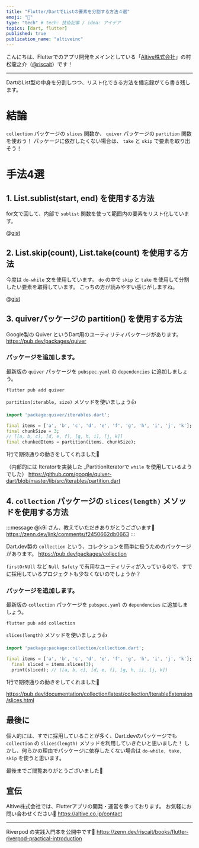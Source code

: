 ```yaml
---
title: "Flutter/DartでListの要素を分割する方法４選"
emoji: "🔪"
type: "tech" # tech: 技術記事 / idea: アイデア
topics: [dart, flutter]
published: true
publication_name: "altiveinc"
---
```


こんにちは、Flutterでのアプリ開発をメインとしている「[Altive株式会社](https://altive.co.jp)」の村松龍之介（[@riscait](https://x.com/riscait)）です！


---

DartのList型の中身を分割しつつ、リスト化できる方法を備忘録がてら書き残します。

# 結論
`collection` パッケージの `slices` 関数か、 `quiver` パッケージの `partition` 関数を使おう！
パッケージに依存したくない場合は、 `take` と `skip` で要素を取り出そう！

# 手法4選

## 1. List.sublist(start, end) を使用する方法
for文で回して、内部で `sublist` 関数を使って範囲内の要素をリスト化しています。

@[gist](https://gist.github.com/Riscait/f4c95ade1546c9c040566212532aa8ad)

## 2. List.skip(count), List.take(count) を使用する方法
今度は `do-while` 文を使用しています。
`do` の中で `skip` と `take` を使用して分割したい要素を取得しています。
こっちの方が読みやすい感じがしますね。

@[gist](https://gist.github.com/Riscait/50d2a17b7212e889dbfd64a81fa31fe7)

## 3. quiverパッケージの partition() を使用する方法
Google製の Quiver というDart用のユーティリティパッケージがあります。
https://pub.dev/packages/quiver

### パッケージを追加します。
最新版の `quiver` パッケージを `pubspec.yaml` の `dependencies` に追加しましょう。

```
flutter pub add quiver
```

`partition(iterable, size)` メソッドを使いましょう👍

```dart
import 'package:quiver/iterables.dart';

final items = ['a', 'b', 'c', 'd', 'e', 'f', 'g', 'h', 'i', 'j', 'k'];
final chunkSize = 3;
// [[a, b, c], [d, e, f], [g, h, i], [j, k]]
final chunkedItems = partition(items, chunkSize);
```

1行で期待通りの動きをしてくれました🥺

（内部的には Iteratorを実装した _PartitionIteratorで `while` を使用しているようでした）
https://github.com/google/quiver-dart/blob/master/lib/src/iterables/partition.dart

## 4. `collection` パッケージの `slices(length)` メソッドを使用する方法
:::message
@k9i さん、教えていただきありがとうございます🙌
https://zenn.dev/link/comments/f2450662db0663
:::

Dart.dev製の `collection` という、コレクションを簡単に扱うためのパッケージがあります。
https://pub.dev/packages/collection

`firstOrNUll` など `Null Safety` で有用なユーティリティが入っているので、すでに採用しているプロジェクトも少なくないのでしょうか？

### パッケージを追加します。
最新版の `collection` パッケージを `pubspec.yaml` の `dependencies` に追加しましょう。

```
flutter pub add collection
```

`slices(length)` メソッドを使いましょう👍

```dart
import 'package:package:collection/collection.dart';

final items = ['a', 'b', 'c', 'd', 'e', 'f', 'g', 'h', 'i', 'j', 'k'];
  final sliced = items.slices(3);
  print(sliced); // ([a, b, c], [d, e, f], [g, h, i], [j, k])
```

1行で期待通りの動きをしてくれました🥺

https://pub.dev/documentation/collection/latest/collection/IterableExtension/slices.html

## 最後に
個人的には、すでに採用していることが多く、Dart.devのパッケージでも `collection` の `slices(length)` メソッドを利用していきたいと思いました！
しかし、何らかの理由でパッケージに依存したくない場合は `do-while, take, skip` を使うと思います。

最後までご閲覧ありがとうございました🙌

## 宣伝

Altive株式会社では、Flutterアプリの開発・運営を承っております。
お気軽にお問い合わせください🫡 
https://altive.co.jp/contact

---

Riverpod の実践入門本を公開中です📘
https://zenn.dev/riscait/books/flutter-riverpod-practical-introduction
